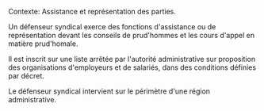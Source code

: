 Contexte: Assistance et représentation des parties.

Un défenseur syndical exerce des fonctions d'assistance ou de représentation devant les conseils de prud'hommes et les cours d'appel en matière prud'homale.

Il est inscrit sur une liste arrêtée par l'autorité administrative sur proposition des organisations d'employeurs et de salariés, dans des conditions définies par décret.

Le défenseur syndical intervient sur le périmètre d'une région administrative.